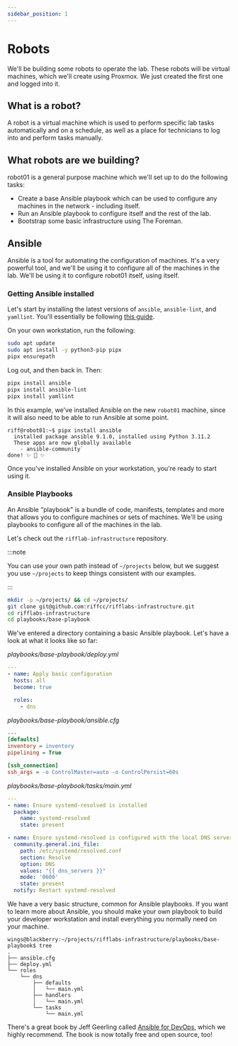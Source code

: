 ```yaml
---
sidebar_position: 1
---
```


# Robots
We'll be building some robots to operate the lab. These robots will be virtual machines, which we'll create using Proxmox. We just created the first one and logged into it.

## What is a robot?
A robot is a virtual machine which is used to perform specific lab tasks automatically and on a schedule, as well as a place for technicians to log into and perform tasks manually.

## What robots are we building?
robot01 is a general purpose machine which we'll set up to do the following tasks:

* Create a base Ansible playbook which can be used to configure any machines in the network - including itself.
* Run an Ansible playbook to configure itself and the rest of the lab.
* Bootstrap some basic infrastructure using The Foreman.

## Ansible
Ansible is a tool for automating the configuration of machines. It's a very powerful tool, and we'll be using it to configure all of the machines in the lab. We'll be using it to configure robot01 itself, using itself.

### Getting Ansible installed
Let's start by installing the latest versions of `ansible`, `ansible-lint`, and `yamllint`. You'll essentially be following [this guide](https://docs.ansible.com/ansible/latest/installation_guide/intro_installation.html).

On your own workstation, run the following:

```bash
sudo apt update
sudo apt install -y python3-pip pipx
pipx ensurepath
```

Log out, and then back in. Then:
```bash
pipx install ansible
pipx install ansible-lint
pipx install yamllint
```

In this example, we've installed Ansible on the new `robot01` machine, since it will also need to be able to run Ansible at some point.

```
riff@robot01:~$ pipx install ansible
  installed package ansible 9.1.0, installed using Python 3.11.2
  These apps are now globally available
    - ansible-community`
done! ✨ 🌟 ✨
```

Once you've installed Ansible on your workstation, you're ready to start using it.

### Ansible Playbooks
An Ansible "playbook" is a bundle of code, manifests, templates and more that allows you to configure machines or sets of machines. We'll be using playbooks to configure all of the machines in the lab.

Let's check out the `rifflab-infrastructure` repository.

:::note

You can use your own path instead of `~/projects` below, but we suggest you use `~/projects` to keep things consistent with our examples.

:::

```bash
mkdir -p ~/projects/ && cd ~/projects/
git clone git@github.com:riffcc/rifflabs-infrastructure.git
cd rifflabs-infrastructure
cd playbooks/base-playbook
```

We've entered a directory containing a basic Ansible playbook. Let's have a look at what it looks like so far:

*playbooks/base-playbook/deploy.yml*
```yaml
---
- name: Apply basic configuration
  hosts: all
  become: true

  roles:
    - dns
```

*playbooks/base-playbook/ansible.cfg*
```ini
---
[defaults]
inventory = inventory
pipelining = True

[ssh_connection]
ssh_args = -o ControlMaster=auto -o ControlPersist=60s
```

*playbooks/base-playbook/tasks/main.yml*
```yaml
---
- name: Ensure systemd-resolved is installed
  package:
    name: systemd-resolved
    state: present

- name: Ensure systemd-resolved is configured with the local DNS servers
  community.general.ini_file:
    path: /etc/systemd/resolved.conf
    section: Resolve
    option: DNS
    values: "{{ dns_servers }}"
    mode: '0600'
    state: present
  notify: Restart systemd-resolved
```

We have a very basic structure, common for Ansible playbooks. If you want to learn more about Ansible, you should make your own playbook to build your developer workstation and install everything you normally need on your machine.

```
wings@blackberry:~/projects/rifflabs-infrastructure/playbooks/base-playbook$ tree
.
├── ansible.cfg
├── deploy.yml
└── roles
    └── dns
        ├── defaults
        │   └── main.yml
        ├── handlers
        │   └── main.yml
        └── tasks
            └── main.yml
```

There's a great book by Jeff Geerling called [Ansible for DevOps](https://www.ansiblefordevops.com/), which we highly recommend. The book is now totally free and open source, too!
